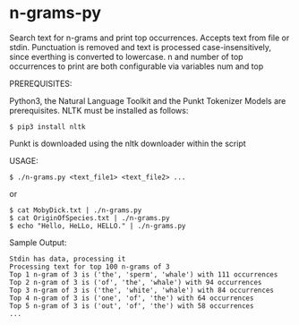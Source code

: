 # n-grams-py

Search text for n-grams and print top occurrences. Accepts text from file or
stdin. Punctuation is removed and text is processed case-insensitively, since
everthing is converted to lowercase. n and number of top occurrences to print 
are both configurable via variables num and top 

PREREQUISITES:

Python3, the Natural Language Toolkit and the Punkt Tokenizer Models are
prerequisites. NLTK must be installed as follows:

    $ pip3 install nltk

Punkt is downloaded using the nltk downloader within the script

USAGE:

    $ ./n-grams.py <text_file1> <text_file2> ...

or

    $ cat MobyDick.txt | ./n-grams.py
    $ cat OriginOfSpecies.txt | ./n-grams.py
    $ echo "Hello, HeLLo, HELLO." | ./n-grams.py

Sample Output:

    Stdin has data, processing it
    Processing text for top 100 n-grams of 3
    Top 1 n-gram of 3 is ('the', 'sperm', 'whale') with 111 occurrences
    Top 2 n-gram of 3 is ('of', 'the', 'whale') with 94 occurrences
    Top 3 n-gram of 3 is ('the', 'white', 'whale') with 84 occurrences
    Top 4 n-gram of 3 is ('one', 'of', 'the') with 64 occurrences
    Top 5 n-gram of 3 is ('out', 'of', 'the') with 58 occurrences
    ...

